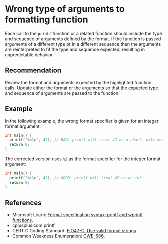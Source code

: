 # Wrong type of arguments to formatting function
Each call to the `printf` function or a related function should include the type and sequence of arguments defined by the format. If the function is passed arguments of a different type or in a different sequence then the arguments are reinterpreted to fit the type and sequence expected, resulting in unpredictable behavior.


## Recommendation
Review the format and arguments expected by the highlighted function calls. Update either the format or the arguments so that the expected type and sequence of arguments are passed to the function.


## Example
In the following example, the wrong format specifier is given for an integer format argument:


```cpp
int main() {
  printf("%s\n", 42); // BAD: printf will treat 42 as a char*, will most likely segfault
  return 0;
}

```
The corrected version uses `%i` as the format specifier for the integer format argument:


```cpp
int main() {
  printf("%i\n", 42); // GOOD: printf will treat 42 as an int
  return 0;
}

```

## References
* Microsoft Learn: [Format specification syntax: printf and wprintf functions](https://learn.microsoft.com/en-us/cpp/c-runtime-library/format-specification-syntax-printf-and-wprintf-functions?view=msvc-170).
* cplusplus.com:[](https://cplusplus.com/reference/cstdio/printf/)printf
* CERT C Coding Standard: [FIO47-C. Use valid format strings](https://wiki.sei.cmu.edu/confluence/display/c/FIO47-C.+Use+valid+format+strings).
* Common Weakness Enumeration: [CWE-686](https://cwe.mitre.org/data/definitions/686.html).
